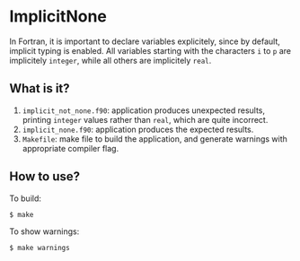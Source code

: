 # ImplicitNone
In Fortran, it is important to declare variables explicitely, since by
default, implicit typing is enabled.  All variables starting with the
characters `i` to `p` are implicitely `integer`, while all others are
implicitely `real`.

## What is it?
1. `implicit_not_none.f90`: application produces unexpected results,
    printing `integer` values rather than `real`, which are quite
    incorrect.
1. `implicit_none.f90`: application produces the expected results.
1. `Makefile`: make file to build the application, and generate warnings
    with appropriate compiler flag.

## How to use?
To build:
```bash
$ make
```

To show warnings:
```bash
$ make warnings
```
